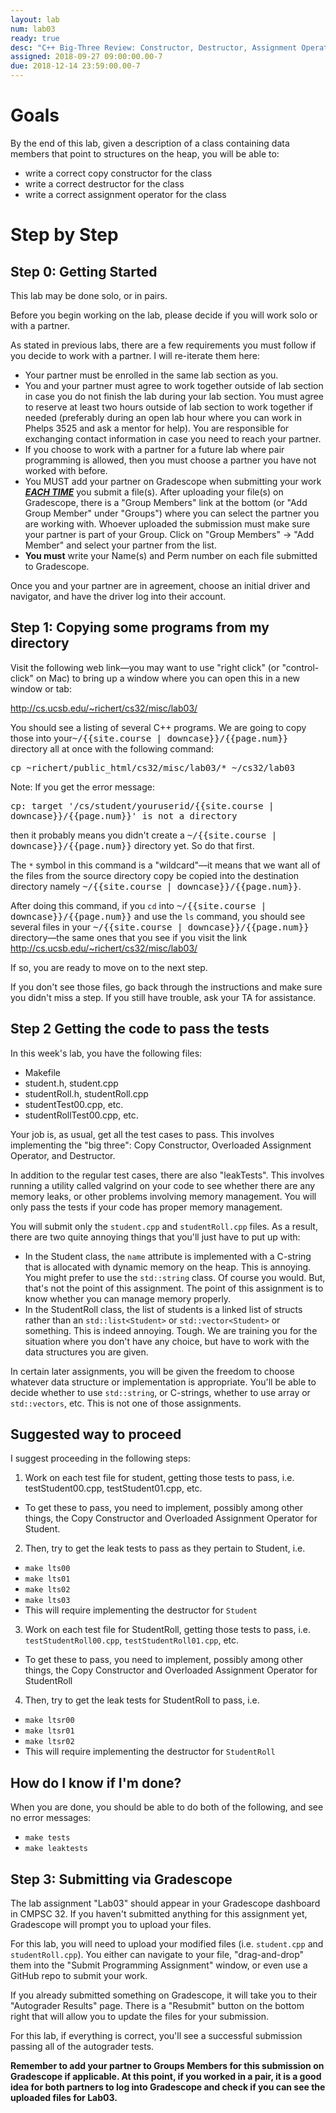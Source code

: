 ```yaml
---
layout: lab
num: lab03
ready: true
desc: "C++ Big-Three Review: Constructor, Destructor, Assignment Operator"
assigned: 2018-09-27 09:00:00.00-7
due: 2018-12-14 23:59:00.00-7
---
```


# Goals

By the end of this lab, given a description of a class containing data members that point to structures on the heap, you will be able to:

* write a correct copy constructor for the class
* write a correct destructor for the class
* write a correct assignment operator for the class

# Step by Step 

## Step 0: Getting Started

This lab may be done solo, or in pairs.

Before you begin working on the lab, please decide if you will work solo or with a partner.

As stated in previous labs, there are a few requirements you must follow if you decide to work with a partner. I will re-iterate them here:

* Your partner must be enrolled in the same lab section as you.
* You and your partner must agree to work together outside of lab section in case you do not finish the lab during your lab section. You must agree to reserve at least two hours outside of lab section to work together if needed (preferably during an open lab hour where you can work in Phelps 3525 and ask a mentor for help). You are responsible for exchanging contact information in case you need to reach your partner.
* If you choose to work with a partner for a future lab where pair programming is allowed, then you must choose a partner you have not worked with before.
* You MUST add your partner on Gradescope when submitting your work <strong>*<u>EACH TIME</u>*</strong> you submit a file(s). After uploading your file(s) on Gradescope, there is a "Group Members" link at the bottom (or "Add Group Member" under "Groups") where you can select the partner you are working with. Whoever uploaded the submission must make sure your partner is part of your Group. Click on "Group Members" -> "Add Member" and select your partner from the list.
* <b> You must</b> write your Name(s) and Perm number on each file submitted to Gradescope.

Once you and your partner are in agreement, choose an initial driver and navigator, and have the driver log into their account.

## Step 1: Copying some programs from my directory 

Visit the following web link—you may want to use "right click" (or "control-click" on Mac) to bring up a window where you can open this in a new window or tab:

<http://cs.ucsb.edu/~richert/cs32/misc/lab03/>

You should see a listing of several C++ programs. We are going to copy those into your<tt>~/{{site.course | downcase}}/{{page.num}}</tt> directory all at once with the following command:

<div>
<tt>cp ~richert/public_html/cs32/misc/lab03/* ~/cs32/lab03</tt>
</div>

Note: If you get the error message:


<div>
<tt>cp: target '/cs/student/youruserid/{{site.course | downcase}}/{{page.num}}' is not a directory</tt>
</div>

then it probably means you didn't create a <tt>~/{{site.course | downcase}}/{{page.num}}</tt> directory yet. So do that first.

The `*` symbol in this command is a "wildcard"—it means that we want all of the files from the source directory copy be copied into the destination directory namely <tt>~/{{site.course | downcase}}/{{page.num}}</tt>.

After doing this command, if you `cd` into <tt>~/{{site.course | downcase}}/{{page.num}}</tt> and use the `ls` command, you should see several files in your <tt>~/{{site.course | downcase}}/{{page.num}}</tt> directory&mdash;the same ones that you see if you visit the link <http://cs.ucsb.edu/~richert/cs32/misc/lab03/>

If so, you are ready to move on to the next step.

If you don't see those files, go back through the instructions and make sure you didn't miss a step. If you still have trouble, ask your TA for assistance.

## Step 2 Getting the code to pass the tests

In this week's lab, you have the following files:

* Makefile
* student.h, student.cpp
* studentRoll.h, studentRoll.cpp
* studentTest00.cpp, etc.
* studentRollTest00.cpp, etc.

Your job is, as usual, get all the test cases to pass. This involves implementing the "big three": Copy Constructor, Overloaded Assignment Operator, and Destructor.

In addition to the regular test cases, there are also "leakTests". This involves running a utility called valgrind on your code to see whether there are any memory leaks, or other problems involving memory management. You will only pass the tests if your code has proper memory management.

You will submit only the `student.cpp` and `studentRoll.cpp` files. As a result, there are two quite annoying things that you'll just have to put up with:

* In the Student class, the `name` attribute is implemented with a C-string that is allocated with dynamic memory on the heap. This is annoying. You might prefer to use the `std::string` class. Of course you would. But, that's not the point of this assignment. The point of this assignment is to know whether you can manage memory properly.
* In the StudentRoll class, the list of students is a linked list of structs rather than an `std::list<Student>` or  `std::vector<Student>` or something. This is indeed annoying. Tough. We are training you for the situation where you don't have any choice, but have to work with the data structures you are given.

In certain later assignments, you will be given the freedom to choose whatever data structure or implementation is appropriate. You'll be able to decide whether to use `std::string`, or C-strings, whether to use array or `std::vectors`, etc. This is not one of those assignments.

## Suggested way to proceed
I suggest proceeding in the following steps:

1. Work on each test file for student, getting those tests to pass, i.e. testStudent00.cpp, testStudent01.cpp, etc.
* To get these to pass, you need to implement, possibly among other things, the Copy Constructor and Overloaded Assignment Operator for Student.

2. Then, try to get the leak tests to pass as they pertain to Student, i.e.
* `make lts00`
* `make lts01`
* `make lts02`
* `make lts03`
* This will require implementing the destructor for `Student`

3. Work on each test file for StudentRoll, getting those tests to pass, i.e. `testStudentRoll00.cpp`, `testStudentRoll01.cpp`, etc.
* To get these to pass, you need to implement, possibly among other things, the Copy Constructor and Overloaded Assignment Operator for StudentRoll
4. Then, try to get the leak tests for StudentRoll to pass, i.e.
* `make ltsr00`
* `make ltsr01`
* `make ltsr02`
* This will require implementing the destructor for `StudentRoll`

## How do I know if I'm done?
When you are done, you should be able to do both of the following, and see no error messages:

* `make tests`
* `make leaktests`

## Step 3: Submitting via Gradescope

The lab assignment "Lab03" should appear in your Gradescope dashboard in CMPSC 32. If you haven't submitted anything for this assignment yet, Gradescope will prompt you to upload your files.

For this lab, you will need to upload your modified files (i.e. `student.cpp` and `studentRoll.cpp`). You either can navigate to your file, "drag-and-drop" them into the "Submit Programming Assignment" window, or even use a GitHub repo to submit your work.

If you already submitted something on Gradescope, it will take you to their "Autograder Results" page. There is a "Resubmit" button on the bottom right that will allow you to update the files for your submission.

For this lab, if everything is correct, you'll see a successful submission passing all of the autograder tests.

**Remember to add your partner to Groups Members for this submission on Gradescope if applicable. At this point, if you worked in a pair, it is a good idea for both partners to log into Gradescope and check if you can see the uploaded files for Lab03.**
